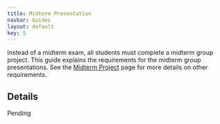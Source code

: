 ```yaml
---
title: Midterm Presentation
navbar: Guides
layout: default
key: 5
---
```


Instead of a midterm exam, all students must complete a midterm group project. This guide explains the requirements for the midterm group presentations. See the [Midterm Project](/guides/projects/midterm-project.html) page for more details on other requirements.

## Details

Pending
